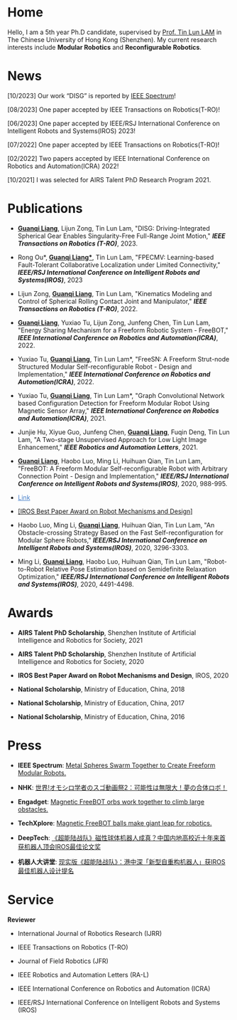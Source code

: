 # Home

Hello, I am a 5th year Ph.D candidate, supervised by [Prof. Tin Lun LAM](https://sites.google.com/site/lamtinlun) in The Chinese University of Hong Kong (Shenzhen). My current research interests include <strong>Modular Robotics</strong> and <strong>Reconfigurable Robotics</strong>.
 
# News

[10/2023] Our work “DISG” is reported by [IEEE Spectrum](https://spectrum.ieee.org/video-friday-welcome-to-fall#:~:text=%5B%20Freeform%20Robotics%20%5D)! 

[08/2023] One paper accepted by IEEE Transactions on Robotics(T-RO)!

[06/2023] One paper accepted by IEEE/RSJ International Conference on Intelligent Robots and Systems(IROS) 2023!

[07/2022] One paper accepted by IEEE Transactions on Robotics(T-RO)!

[02/2022] Two papers accepted by IEEE International Conference on Robotics and Automation(ICRA) 2022!

[10/2021] I was selected for AIRS Talent PhD Research Program 2021.



# Publications

* <strong><u>Guanqi Liang</u></strong>, Lijun Zong, Tin Lun Lam, "DISG: Driving-Integrated Spherical Gear Enables Singularity-Free Full-Range Joint Motion," <strong><i>IEEE Transactions on Robotics (T-RO)</i></strong>, 2023.

* Rong Ou*, <strong><u>Guanqi Liang*</u></strong>, Tin Lun Lam, "FPECMV: Learning-based Fault-Tolerant Collaborative Localization under Limited Connectivity," <strong><i>IEEE/RSJ International Conference on Intelligent Robots and Systems(IROS)</i></strong>, 2023

* Lijun Zong, <strong><u>Guanqi Liang</u></strong>, Tin Lun Lam, "Kinematics Modeling and Control of Spherical Rolling Contact Joint and Manipulator," <strong><i>IEEE Transactions on Robotics (T-RO)</i></strong>, 2022.

* <strong><u>Guanqi Liang</u></strong>, Yuxiao Tu, Lijun Zong, Junfeng Chen, Tin Lun Lam, "Energy Sharing Mechanism for a Freeform Robotic System - FreeBOT," <strong><i>IEEE International Conference on Robotics and Automation(ICRA)</i></strong>, 2022.
 
* Yuxiao Tu, <strong><u>Guanqi Liang</u></strong>, Tin Lun Lam*, "FreeSN: A Freeform Strut-node Structured Modular Self-reconfigurable Robot - Design and Implementation," <strong><i>IEEE International Conference on Robotics and Automation(ICRA)</i></strong>, 2022.
 
* Yuxiao Tu, <strong><u>Guanqi Liang</u></strong>, Tin Lun Lam*, "Graph Convolutional Network based Configuration Detection for Freeform Modular Robot Using Magnetic Sensor Array," <strong><i>IEEE International Conference on Robotics and Automation(ICRA)</i></strong>, 2021.

* Junjie Hu, Xiyue Guo, Junfeng Chen, <strong><u>Guanqi Liang</u></strong>, Fuqin Deng, Tin Lun Lam, "A Two-stage Unsupervised Approach for Low Light Image Enhancement," <strong><i>IEEE Robotics and Automation Letters</i></strong>, 2021.

* <strong><u>Guanqi Liang</u></strong>, Haobo Luo, Ming Li, Huihuan Qian, Tin Lun Lam, "FreeBOT: A Freeform Modular Self-reconfigurable Robot with Arbitrary Connection Point - Design and Implementation," <strong><i>IEEE/RSJ International Conference on Intelligent Robots and Systems(IROS)</i></strong>, 2020, 988-995.
* <a style="color: #447ec9" href="https://www.baidu.com">Link</a>
* [[IROS Best Paper Award on Robot Mechanisms and Design]](https://www.ieee-ras.org/about-ras/latest-news/1767-iros-2020-award-recipients-honored)

* Haobo Luo, Ming Li, <strong><u>Guanqi Liang</u></strong>, Huihuan Qian, Tin Lun Lam, "An Obstacle-crossing Strategy Based on the Fast Self-reconfiguration for Modular Sphere Robots," <strong><i>IEEE/RSJ International Conference on Intelligent Robots and Systems(IROS)</i></strong>, 2020, 3296-3303.

* Ming Li, <strong><u>Guanqi Liang</u></strong>, Haobo Luo, Huihuan Qian, Tin Lun Lam, "Robot-to-Robot Relative Pose Estimation based on Semidefinite Relaxation Optimization," <strong><i>IEEE/RSJ International Conference on Intelligent Robots and Systems(IROS)</i></strong>, 2020, 4491-4498.

# Awards

* <strong>AIRS Talent PhD Scholarship</strong>, Shenzhen Institute of Artificial Intelligence and Robotics for Society, 2021

* <strong>AIRS Talent PhD Scholarship</strong>, Shenzhen Institute of Artificial Intelligence and Robotics for Society, 2020

* <strong>IROS Best Paper Award on Robot Mechanisms and Design</strong>, IROS, 2020

* <strong>National Scholarship</strong>, Ministry of Education, China, 2018

* <strong>National Scholarship</strong>, Ministry of Education, China, 2017

* <strong>National Scholarship</strong>, Ministry of Education, China, 2016

# Press

* <strong>IEEE Spectrum</strong>: [Metal Spheres Swarm Together to Create Freeform Modular Robots.](https://spectrum.ieee.org/automaton/robotics/robotics-hardware/freebots-spheres-swarm-robots)

* <strong>NHK</strong>: [世界!オモシロ学者のスゴ動画祭2：可能性は無限大！夢の合体ロボ！](https://www.nhk.jp/p/ts/KZ9V71RXVZ/episode/te/LXLJ9VNPY6/)

* <strong>Engadget</strong>: [Magnetic FreeBOT orbs work together to climb large obstacles.](https://www.engadget.com/freebot-modular-robot-215021382.html)

* <strong>TechXplore</strong>: [Magnetic FreeBOT balls make giant leap for robotics.](https://techxplore.com/news/2020-11-magnetic-freebot-balls-gianT-RObotics.html)

* <strong>DeepTech</strong>: [《超能陆战队》磁性球体机器人成真？中国内地高校近十年来首获机器人顶会IROS最佳论文奖](https://mp.weixin.qq.com/s/NzLRS9Hhun1nba79GGH9jg)

* <strong>机器人大讲堂</strong>: [现实版《超能陆战队》：港中深「新型自重构机器人」获IROS最佳机器人设计提名](https://mp.weixin.qq.com/s/Knbd47iNVu5qtmXGJRuWSQ)

# Service

<strong>Reviewer</strong>

* International Journal of Robotics Research (IJRR)

* IEEE Transactions on Robotics (T-RO)
  
* Journal of Field Robotics (JFR)

* IEEE Robotics and Automation Letters (RA-L)

* IEEE International Conference on Robotics and Automation (ICRA)

* IEEE/RSJ International Conference on Intelligent Robots and Systems (IROS)
